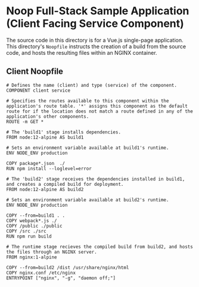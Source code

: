 # Noop Full-Stack Sample Application (Client Facing Service Component)

The source code in this directory is for a Vue.js single-page application. This directory's `Noopfile` instructs the creation of a build from the source code, and hosts the resulting files within an NGINX container.

## Client Noopfile
```
# Defines the name (client) and type (service) of the component.
COMPONENT client service

# Specifies the routes available to this component within the application's route table. '*' assigns this component as the default route for if the location does not match a route defined in any of the application's other components.
ROUTE -m GET *

# The 'build1' stage installs dependencies.
FROM node:12-alpine AS build1

# Sets an environment variable available at build1's runtime.
ENV NODE_ENV production

COPY package*.json  ./
RUN npm install --loglevel=error

# The 'build2' stage receives the dependencies installed in build1, and creates a compiled build for deployment.
FROM node:12-alpine AS build2

# Sets an environment variable available at build2's runtime.
ENV NODE_ENV production

COPY --from=build1 . .
COPY webpack*.js ./
COPY /public ./public
COPY /src ./src
RUN npm run build

# The runtime stage recieves the compiled build from build2, and hosts the files through an NGINX server.
FROM nginx:1-alpine

COPY --from=build2 /dist /usr/share/nginx/html
COPY nginx.conf /etc/nginx
ENTRYPOINT ["nginx", "-g", "daemon off;"]
```